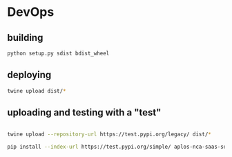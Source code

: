 # DevOps

## building
```sh
python setup.py sdist bdist_wheel
```

## deploying

```sh
twine upload dist/*

```

## uploading and testing with a "test"

```sh

twine upload --repository-url https://test.pypi.org/legacy/ dist/*

pip install --index-url https://test.pypi.org/simple/ aplos-nca-saas-sdk

```